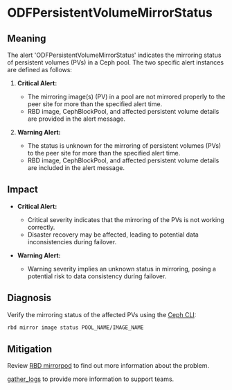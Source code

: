 # ODFPersistentVolumeMirrorStatus

## Meaning

The alert 'ODFPersistentVolumeMirrorStatus' indicates the mirroring status of
persistent volumes (PVs) in a Ceph pool. The two specific alert instances are
defined as follows:

1. **Critical Alert:**
   - The mirroring image(s) (PV) in a pool are not mirrored properly to the peer
     site for more than the specified alert time.
   - RBD image, CephBlockPool, and affected persistent volume details are
     provided in the alert message.

2. **Warning Alert:**
   - The status is unknown for the mirroring of persistent volumes (PVs) to the
     peer site for more than the specified alert time.
   - RBD image, CephBlockPool, and affected persistent volume details are
     included in the alert message.

## Impact

- **Critical Alert:**
  - Critical severity indicates that the mirroring of the PVs is not working
    correctly.
  - Disaster recovery may be affected, leading to potential data inconsistencies
    during failover.

- **Warning Alert:**
  - Warning severity implies an unknown status in mirroring, posing a potential
    risk to data consistency during failover.

## Diagnosis

Verify the mirroring status of the affected PVs using the
[Ceph CLI](helpers/cephCLI.md):

```bash
rbd mirror image status POOL_NAME/IMAGE_NAME
```

## Mitigation

Review [RBD mirrorpod](helpers/podDebug.md) to find out more information about
the problem.

[gather_logs](helpers/gatherLogs.md) to provide more information to support
teams.
